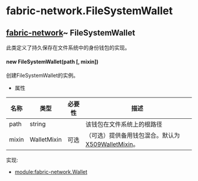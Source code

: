 # fabric-network.FileSystemWallet

## [fabric-network](https://hyperledger.github.io/fabric-sdk-node/release-1.4/module-fabric-network.html)~ FileSystemWallet

此类定义了持久保存在文件系统中的身份钱包的实现。

#### new FileSystemWallet(path [, mixin])

创建FileSystemWallet的实例。

- 属性

| 名称  | 类型        | 必要性 | 描述                                                         |
| ----- | ----------- | ------ | ------------------------------------------------------------ |
| path  | string      |        | 该钱包在文件系统上的根路径                                   |
| mixin | WalletMixin | 可选   | （可选）提供备用钱包混合。默认为[X509WalletMixin](https://hyperledger.github.io/fabric-sdk-node/release-1.4/module-fabric-network.X509WalletMixin.html)。 |

实现:

- [module:fabric-network.Wallet](https://hyperledger.github.io/fabric-sdk-node/release-1.4/module-fabric-network.Wallet.html)